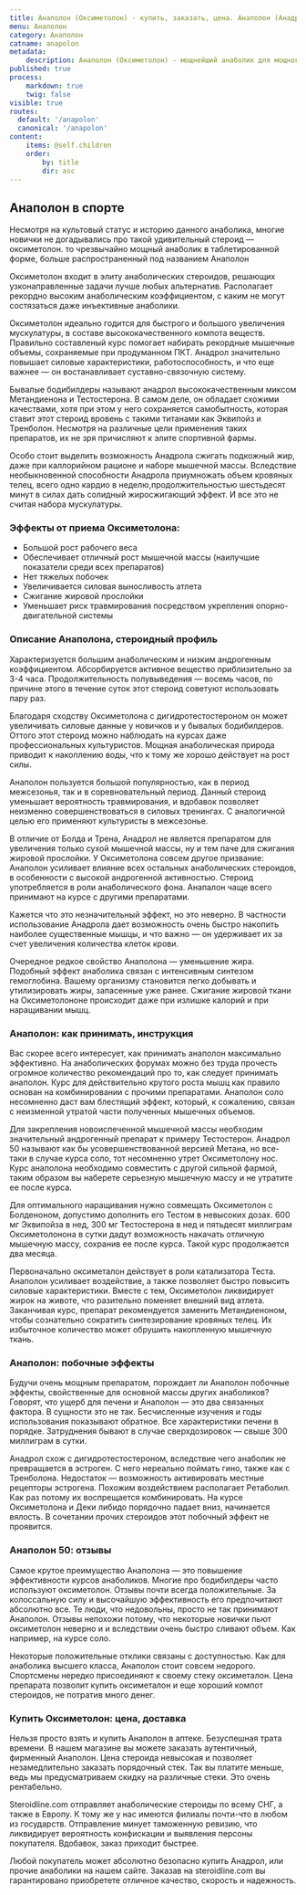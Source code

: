 ```yaml
---
title: Анаполон (Оксиметолон) - купить, заказать, цена. Анаполон (Анадрол) - отзывы, курс, описание препарата.
menu: Анаполон
category: Анаполон
catname: anapolon
metadata:
    description: Анаполон (Оксиметолон) - мощнейший анаболик для мощного массонабора. Выгодно купить оригинальный анаполон в магазине steroidline.com.
published: true
process:
    markdown: true
    twig: false
visible: true
routes:
  default: '/anapolon'
  canonical: '/anapolon'
content:
    items: @self.children
    order:
        by: title
        dir: asc
---
```


## Анаполон в спорте

Несмотря на культовый статус и историю данного анаболика, многие новички не догадывались про такой удивительный стероид — оксиметолон. то чрезвычайно мощный анаболик в таблетированной форме, больше распространенный под
названием Анаполон

Оксиметолон входит в элиту анаболических стероидов, решающих
узконаправленные задачи лучше любых альтернатив. Располагает рекордно высоким анаболическим коэффициентом, с каким не могут состязаться даже инъективные анаболики.

Оксиметолон идеально годится для быстрого и большого увеличения мускулатуры, в составе высококачественного компота веществ. Правильно составленый курс помогает набирать рекордные мышечные объемы, сохраняемые при продуманном ПКТ. Анадрол значительно повышает силовые характеристики, работоспособность, и что еще важнее — он востанавливает суставно-связочную систему.

Бывалые бодибилдеры называют анадрол высококачественным миксом Метандиенона и Тестостерона. В самом деле, он обладает схожими качествами, хотя при этом у него сохраняется самобытность, которая ставит этот стероид вровень с такими титанами как Эквипойз и Тренболон. Несмотря на различные цели применения таких препаратов, их не зря причисляют к элите спортивной фармы.

Особо стоит выделить возможность Анадрола сжигать подкожный жир, даже при каллорийном рационе и наборе мышечной массы. Вследствие необыкновенной способности Анадрола приумножать объем кровяных телец, всего одно кардио в неделю,продолжительностью шестьдесят минут в силах дать солидный жиросжигающий эффект. И все это не считая набора мускулатуры.

### Эффекты от приема Оксиметолона:

-   Большой рост рабочего веса
-   Обеспечивает отличный рост мышечной массы (наилучшие показатели
    среди всех препаратов)
-   Нет тяжелых побочек
-   Увеличивается силовая выносливость атлета
-   Сжигание жировой прослойки
-   Уменьшает риск травмирования посредством укрепления
    опорно-двигательной системы

### Описание Анаполона, стероидный профиль

Характеризуется большим анаболическим и низким андрогенным
коэффициентом. Абсорбируется активное вещество приблизительно за 3-4 часа. Продолжительность полувыведения — восемь часов, по причине этого в течение суток этот
стероид советуют использовать пару раз.

Благодаря сходству Оксиметолона с дигидротестостероном он может увеличивать силовые данные у новичков и у бывалых бодибилдеров. Оттого этот стероид можно наблюдать на курсах даже профессиональных культуристов. Мощная анаболическая природа приводит к накоплению воды, что к тому же хорошо действует на рост силы.

Анаполон пользуется большой популярностью, как в период межсезонья, так и в соревновательный период. Данный стероид уменьшает вероятность травмирования, и вдобавок позволяет неизменно совершенствоваться в силовых тренингах. С аналогичной целью его применяют культуристы в межсезонье.

В отличие от Болда и Трена, Анадрол не является препаратом для увеличения только сухой мышечной массы, ну и тем паче для сжигания жировой прослойки. У Оксиметолона совсем другое призвание: Анаполон усиливает влияние всех остальных анаболических стероидов, в особенности с высокой андрогенной активностью. Стероид употребляется в роли анаболического фона. Анапалон чаще всего принимают на курсе с другими препаратами.

Кажется что это незначительный эффект, но это неверно. В частности использование Анадрола дает возможность очень быстро накопить наиболее существенные мышцы, и что важно — он удерживает их за счет увеличения количества клеток крови.

Очередное редкое свойство Анаполона — уменьшение жира. Подобный эффект анаболика связан с интенсивным синтезом гемоглобина. Вашему организму становится легко добывать и утилизировать жиры, запасенные уже ранее.
Сжигание жировой ткани на Оксиметолононе происходит даже при излишке калорий и при наращивании мышц.

### Анаполон: как принимать, инструкция

Вас скорее всего интересует, как принимать анаполон максимально эффективно. На анаболических форумах можно без труда прочесть огромное количество рекомендаций про то, как следует принимать анаполон. Курс для действительно крутого роста мышц как правило основан на комбинировании с прочими препаратами. Анаполон соло несомненно даст вам блестящий эффект, который, к сожалению, связан с неизменной утратой части полученных мышечных объемов.

Для закрепления новоиспеченной мышечной массы необходим значительный андрогенный препарат к примеру Тестостерон. Анадрол 50 называют как бы усовершенствованной версией Метана, но все-таки в случае курса соло, тот несомненно утрет Оксиметолону нос. Курс анаполона необходимо совместить
с другой сильной фармой, таким образом вы наберете серьезную мышечную массу и не утратите ее после курса.

Для оптимального наращивания нужно совмещать Оксиметолон с Болденоном, допустимо дополнить его Тестом в невысоких дозах. 600 мг Эквипойза в нед, 300 мг Тестостерона в нед и пятьдесят миллиграм Оксиметолонона в сутки дадут возможность накачать отличную мышечную массу, сохранив ее после курса.
Такой курс продолжается два месяца.

Первоначально оксиметалон действует в роли катализатора Теста. Анаполон усиливает воздействие, а также позволяет быстро повысить силовые характеристики. Вместе с тем, Оксиметолон ликвидирует жирок на животе, что разительно поменяет внешний вид атлета. Заканчивая курс, препарат рекомендуется заменить Метандиеноном, чтобы сознательно сократить синтезирование кровяных телец. Их избыточное количество может обрушить накопленную мышечную ткань.

### Анаполон: побочные эффекты

Будучи очень мощным препаратом, порождает ли Анаполон побочные эффекты, свойственные для основной массы других анаболиков? Говорят, что ущерб для печени и Анаполон — это два связанных фактора. В сущности это не так. Бесчисленные изучения и годы использования показывают обратное. Все характеристики печени в порядке. Затруднения бывают в случае
сверхдозировок — свыше 300 миллиграм в сутки.

Анадрол схож с дигидротестостероном, вследствие чего анаболик не превращается в эстроген. С него нереально поймать гино, также как с Тренболона.
Недостаток — возможность активировать местные рецепторы эстрогена. Похожим воздействием располагает Ретаболил. Как раз потому их воспрещается комбинировать. На курсе Оксиметолона и Деки либидо порядочно падает вниз, начинается вялость. В сочетании прочих стероидов этот побочный эффект не проявится.

### Анаполон 50: отзывы

Самое крутое преимущество Анаполона — это повышение эффективности курсов анаболиков. Многие про бодибилдеры часто используют оксиметолон. Отзывы почти всегда положительные. За колоссальную силу и высочайшую эффективность его предпочитают абсолютно все. Те люди, что недовольны, просто не так принимают Анаполон. Отзывы непохожи потому, что некоторые новички пьют оксиметолон неверно и и вследствии очень быстро сливают объем. Как например, на курсе соло.

Некоторые положительные отклики связаны с доступностью. Как для анаболика высшего класса, Анаполон стоит совсем недорого. Спортсмены нередко присоединяют к своему стеку оксиметалон. Цена препарата позволит купить оксиметалон и еще хороший компот стероидов, не потратив много денег.

### Купить Оксиметолон: цена, доставка

Нельзя просто взять и купить Анаполон в аптеке. Безуспешная трата времени. В нашем магазине вы можете заказать аутентичный, фирменный Анаполон. Цена стероида невысокая и позволяет незамедлительно заказать порядочный стек.
Так вы платите меньше, ведь мы предусматриваем скидку на различные стеки. Это очень рентабельно.

Steroidline.com отправляет анаболические стероиды по всему СНГ, а также в Европу. К тому же у нас имеются филиалы почти-что в любом из государств. Отправление минует таможенную ревизию, что ликвидирует вероятность
конфискации и выявления персоны покупателя. Вдобавок, заказ приходит быстрее.

Любой покупатель может абсолютно безопасно купить Анадрол, или прочие анаболики на нашем сайте. Заказав на steroidline.com вы гарантировано приобретете отличное качество, скорость и надежность.

